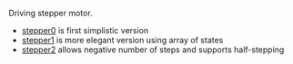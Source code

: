 Driving stepper motor.

- [stepper0](stepper0.fs) is first simplistic version
- [stepper1](stepper1.fs) is more elegant version using array of states
- [stepper2](stepper2.fs) allows negative number of steps and supports half-stepping

